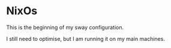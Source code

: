 # NixOs

This is the beginning of my sway configuration.

I still need to optimise, but I am running it on my main machines.

